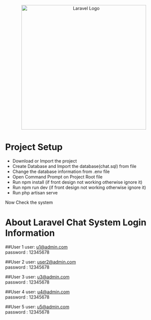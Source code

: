 <p align="center"><a href="https://laravel.com" target="_blank"><img src="https://raw.githubusercontent.com/laravel/art/master/logo-lockup/5%20SVG/2%20CMYK/1%20Full%20Color/laravel-logolockup-cmyk-red.svg" width="400" alt="Laravel Logo"></a></p>

<h1> Project Setup</h1>
<ul>
    <li>Download or Import the project</li>
    <li>Create Database and Import the database(chat.sql) from file</li>
    <li>Change the database information  from .env file</li>
    <li>Open Command Prompt on Project Root file</li>
    <li>Run npm install (if front design not working otherwise ignore it)</li>
    <li>Run npm run dev (if front design not working otherwise ignore it)</li>
    <li>Run php artisan serve</li>
</ul>
Now Check the system 

<h1> About Laravel Chat System Login Information</h1>

##User 1
user: u1@admin.com <br>
password : 12345678

##User 2
user: user2@admin.com <br>
password : 12345678

##User 3
user: u3@admin.com <br>
password : 12345678

##User 4
user: u4@admin.com <br>
password : 12345678

##User 5
user: u5@admin.com <br>
password : 12345678





